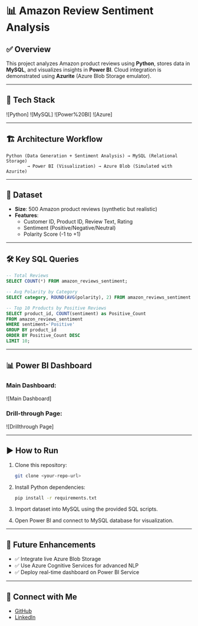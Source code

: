 # 📊 Amazon Review Sentiment Analysis

## ✅ Overview

This project analyzes Amazon product reviews using **Python**, stores
data in **MySQL**, and visualizes insights in **Power BI**. Cloud
integration is demonstrated using **Azurite** (Azure Blob Storage
emulator).

------------------------------------------------------------------------

## 🚀 Tech Stack

![Python]
![MySQL]
![Power%20BI]
![Azure]

------------------------------------------------------------------------

## 🏗️ Architecture Workflow

    Python (Data Generation + Sentiment Analysis) → MySQL (Relational Storage)
            → Power BI (Visualization) → Azure Blob (Simulated with Azurite)

------------------------------------------------------------------------

## 📂 Dataset

-   **Size**: 500 Amazon product reviews (synthetic but realistic)
-   **Features**:
    -   Customer ID, Product ID, Review Text, Rating
    -   Sentiment (Positive/Negative/Neutral)
    -   Polarity Score (-1 to +1)

------------------------------------------------------------------------

## 🛠️ Key SQL Queries

``` sql
-- Total Reviews
SELECT COUNT(*) FROM amazon_reviews_sentiment;

-- Avg Polarity by Category
SELECT category, ROUND(AVG(polarity), 2) FROM amazon_reviews_sentiment GROUP BY category;

-- Top 10 Products by Positive Reviews
SELECT product_id, COUNT(sentiment) as Positive_Count
FROM amazon_reviews_sentiment
WHERE sentiment='Positive'
GROUP BY product_id
ORDER BY Positive_Count DESC
LIMIT 10;
```

------------------------------------------------------------------------

## 📊 Power BI Dashboard

### Main Dashboard:

![Main Dashboard]

### Drill-through Page:

![Drillthrough Page]

------------------------------------------------------------------------

## ▶ How to Run

1.  Clone this repository:

    ``` bash
    git clone <your-repo-url>
    ```

2.  Install Python dependencies:

    ``` bash
    pip install -r requirements.txt
    ```

3.  Import dataset into MySQL using the provided SQL scripts.

4.  Open Power BI and connect to MySQL database for visualization.

------------------------------------------------------------------------

## 🔮 Future Enhancements

-   ✅ Integrate live Azure Blob Storage
-   ✅ Use Azure Cognitive Services for advanced NLP
-   ✅ Deploy real-time dashboard on Power BI Service

------------------------------------------------------------------------

## 🔗 Connect with Me

-   [GitHub](https://github.com/Tanu272004/Amazon_Sentiments.git)
-   [LinkedIn](https://www.linkedin.com/in/tanmay-sharma-800599373/)
